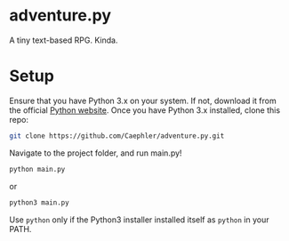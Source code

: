 # adventure.py

A tiny text-based RPG. Kinda.

# Setup
Ensure that you have Python 3.x on your system.
If not, download it from the official [Python website](https://python.org).
Once you have Python 3.x installed, clone this repo:
```bash
git clone https://github.com/Caephler/adventure.py.git
```
Navigate to the project folder, and run main.py!
```bash
python main.py
```
or
```bash
python3 main.py
```
Use ```python``` only if the Python3 installer installed itself as ```python``` in your PATH.